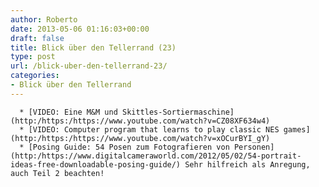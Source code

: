 ```yaml
---
author: Roberto
date: 2013-05-06 01:16:03+00:00
draft: false
title: Blick über den Tellerrand (23)
type: post
url: /blick-uber-den-tellerrand-23/
categories:
- Blick über den Tellerrand
---
```



	  * [VIDEO: Eine M&M und Skittles-Sortiermaschine](http:/https:/https://www.youtube.com/watch?v=CZ08XF634w4)
	  * [VIDEO: Computer program that learns to play classic NES games](http:/https:/https://www.youtube.com/watch?v=xOCurBYI_gY)
	  * [Posing Guide: 54 Posen zum Fotografieren von Personen](http:/https://www.digitalcameraworld.com/2012/05/02/54-portrait-ideas-free-downloadable-posing-guide/) Sehr hilfreich als Anregung, auch Teil 2 beachten!

